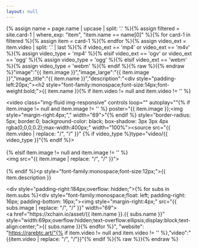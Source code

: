 ```yaml
---
layout: null
---
```

{% assign name = page.name | upcase | split: '.' %}{% assign filtered = site.card-1 | where_exp: "item", "item.name == name[0]" %}{% for card-1 in filtered %}{% assign item = card-1 %}{% endfor %}{% assign video_ext = item.video | split: '.' | last %}{% if video_ext == 'mp4' or video_ext == 'm4v' %}{% assign video_type = 'mp4' %}{% elsif video_ext == 'ogv' or video_ext == 'ogg' %}{% assign video_type = 'ogg' %}{% elsif video_ext == 'webm' %}{% assign video_type = 'webm' %}{% endif %}{% raw %}{{% endraw %}"image":"{{ item.image }}","image_large":"{{ item.image }}","image_title":"{{ item.name }}","description":"<div style=\"padding-left:20px;\"><h2 style=\"font-family:monospace;font-size:14px;font-weight:bold;\">{{ item.name }}</h2>{% if item.video != null and item.video != '' %}<div><video class=\"img-fluid img-responsive\" controls loop=\"\" autoplay=\"\"{% if item.image != null and item.image != '' %} poster=\"{{ item.image }};\<img style=\"margin-right:4px;\",\" width=\"69\">"{% endif %} style=\"border-radius: 5px; border:0; background-color: black; box-shadow: 3px 3px 4px rgba(0,0,0,0.2);max-width:400px;\" width=\"100%\"><source src=\"{{ item.video | replace: "/", "\/" }}\" {% if video_type %}type=\"video\/{{ video_type }}\"{% endif %}></video></div><br>{% elsif item.image != null and item.image != '' %}<div><img src=\"{{ item.image | replace: "/", "\/" }}\"></div><br>{% endif %}<p style=\"font-family:monospace;font-size:12px;\">{{ item.description }}</p><div style=\"padding-right:184px;overflow: hidden;\">{% for subs in item.subs %}<div style=\"font-family:monospace;float: left; padding-right: 16px; padding-bottom: 16px;\"><img style=\"margin-right:4px;\" src=\"{{ subs.image | replace: "/", "\/" }}\" width=\"69\"><br><a href=\"https:\/\/xchain.io\/asset\/{{ item.name }}.{{ subs.name }}\" style=\"width:69px;overflow:hidden;text-overflow:ellipsis;display:block;text-align:center;\">{{ subs.name }}</a></div>{% endfor %}</div></div>",
"website": "https://rarebtc.art/"{% if item.video != null and item.video != '' %},"video":"{{item.video | replace: "/", "\/"}}"{% endif %}{% raw %}}{% endraw %}
